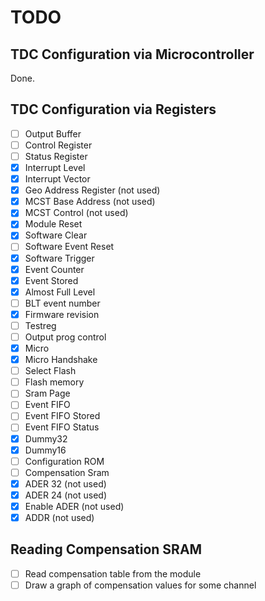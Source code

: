 # TODO

## TDC Configuration via Microcontroller
Done.

## TDC Configuration via Registers

- [ ] Output Buffer
- [ ] Control Register
- [ ] Status Register
- [x] Interrupt Level
- [x] Interrupt Vector
- [x] Geo Address Register (not used)
- [x] MCST Base Address (not used)
- [x] MCST Control (not used)
- [x] Module Reset
- [x] Software Clear
- [ ] Software Event Reset
- [x] Software Trigger
- [x] Event Counter
- [x] Event Stored
- [x] Almost Full Level
- [ ] BLT event number
- [x] Firmware revision
- [ ] Testreg
- [ ] Output prog control
- [x] Micro
- [x] Micro Handshake
- [ ] Select Flash
- [ ] Flash memory
- [ ] Sram Page
- [ ] Event FIFO
- [ ] Event FIFO Stored
- [ ] Event FIFO Status
- [x] Dummy32
- [x] Dummy16
- [ ] Configuration ROM
- [ ] Compensation Sram
- [x] ADER 32 (not used)
- [x] ADER 24 (not used)
- [x] Enable ADER (not used)
- [x] ADDR (not used)

## Reading Compensation SRAM
- [ ] Read compensation table from the module
- [ ] Draw a graph of compensation values for some channel 
